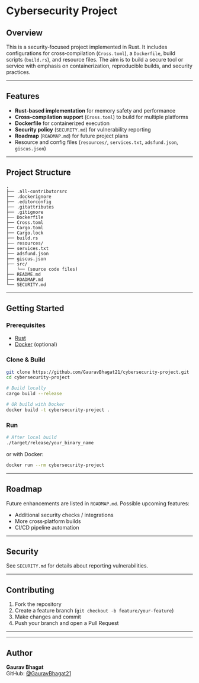 
# Cybersecurity Project

## Overview

This is a security‑focused project implemented in Rust. It includes configurations for cross‑compilation (`Cross.toml`), a `Dockerfile`, build scripts (`build.rs`), and resource files. The aim is to build a secure tool or service with emphasis on containerization, reproducible builds, and security practices.

---

## Features

- **Rust-based implementation** for memory safety and performance
- **Cross-compilation support** (`Cross.toml`) to build for multiple platforms
- **Dockerfile** for containerized execution
- **Security policy** (`SECURITY.md`) for vulnerability reporting
- **Roadmap** (`ROADMAP.md`) for future project plans
- Resource and config files (`resources/`, `services.txt`, `adsfund.json`, `giscus.json`)

---

## Project Structure

```
.
├── .all-contributorsrc
├── .dockerignore
├── .editorconfig
├── .gitattributes
├── .gitignore
├── Dockerfile
├── Cross.toml
├── Cargo.toml
├── Cargo.lock
├── build.rs
├── resources/
├── services.txt
├── adsfund.json
├── giscus.json
├── src/
│   └── (source code files)
├── README.md
├── ROADMAP.md
└── SECURITY.md
```

---

## Getting Started

### Prerequisites

- [Rust](https://www.rust-lang.org/tools/install)
- [Docker](https://www.docker.com/) (optional)

### Clone & Build

```bash
git clone https://github.com/GauravBhagat21/cybersecurity-project.git
cd cybersecurity-project

# Build locally
cargo build --release

# OR build with Docker
docker build -t cybersecurity-project .
```

### Run

```bash
# After local build
./target/release/your_binary_name
```

or with Docker:

```bash
docker run --rm cybersecurity-project
```

---

## Roadmap

Future enhancements are listed in `ROADMAP.md`. Possible upcoming features:

- Additional security checks / integrations
- More cross‑platform builds
- CI/CD pipeline automation

---

## Security

See `SECURITY.md` for details about reporting vulnerabilities.

---

## Contributing

1. Fork the repository
2. Create a feature branch (`git checkout -b feature/your-feature`)
3. Make changes and commit
4. Push your branch and open a Pull Request

---



---

## Author

**Gaurav Bhagat**  
GitHub: [@GauravBhagat21](https://github.com/GauravBhagat21)
